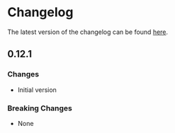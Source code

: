 # Changelog

The latest version of the changelog can be found [here](https://github.com/Azure/bicep-registry-modules/blob/main/avm/res/machine-learning-services/workspace/CHANGELOG.md).

## 0.12.1

### Changes

- Initial version

### Breaking Changes

- None
